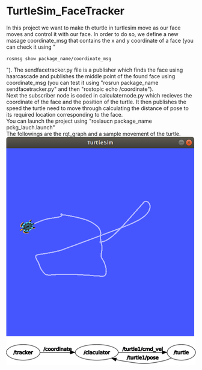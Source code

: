 # TurtleSim_FaceTracker
In this project we want to make th eturtle in turtlesim move as our face moves and control it with our face. In order to do so, we define a new masage coordinate_msg that contains the x and y coordinate of a face (you can check it using "
```console
rosmsg show package_name/coordinate_msg
```
"). The sendfacetracker.py file is a publisher which finds the face using haarcascade and publishes the middle point of the found face using coordinate_msg (you can test it using "rosrun package_name sendfacetracker.py" and then "rostopic echo /coordinate"). 
<br /> Next the subscriber node is coded in calculaternode.py which recieves the coordinate of the face and the position of the turtle. It then publishes the speed the turtle need to move through calculating the distance of pose to its required location corresponding to the face.
<br />You can launch the project using "roslaucn package_name pckg_lauch.launch"
<br />The followings are the rqt_graph and a sample movement of the turtle.<br />
![](https://github.com/BanafshehKarimian/TurtleSim_FaceTracker/blob/main/result.png)<br />
![](https://github.com/BanafshehKarimian/TurtleSim_FaceTracker/blob/main/graph.PNG)<br />
